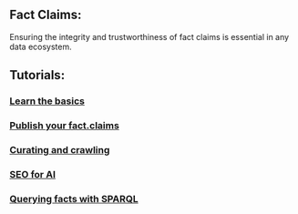 ## Fact Claims:

Ensuring the integrity and trustworthiness of fact claims is essential in any data ecosystem. 


## Tutorials:

### [Learn the basics](./begin.md)

### [Publish your fact.claims](./fact.claims.md)

### [Curating and crawling](./crawling.md)

### [SEO for AI](./seo.md)

### [Querying facts with SPARQL](./sparql.md)

